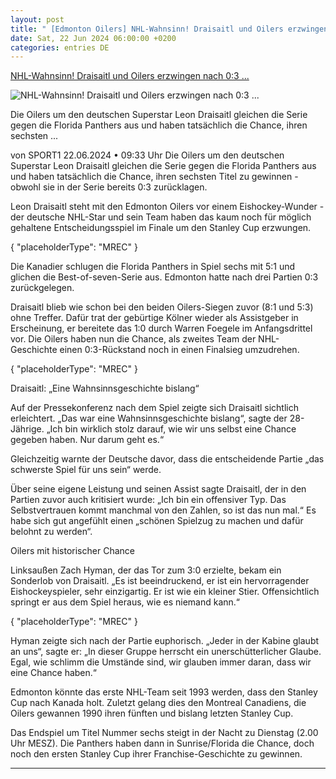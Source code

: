 ```yaml
---
layout: post
title: " [Edmonton Oilers] NHL-Wahnsinn! Draisaitl und Oilers erzwingen nach 0:3 ..."
date: Sat, 22 Jun 2024 06:00:00 +0200
categories: entries DE
---
```

[NHL-Wahnsinn! Draisaitl und Oilers erzwingen nach 0:3 ...](https://www.sport1.de/news/us-sport/nhl/2024/06/nhl-draisaitl-und-oilers-erzwingen-entscheidungsspiel)

![NHL-Wahnsinn! Draisaitl und Oilers erzwingen nach 0:3 ...](https://reshape.sport1.de/c/t/20b62f6d-8c96-4721-a460-a499472c1b60/1200x630)

Die Oilers um den deutschen Superstar Leon Draisaitl gleichen die Serie gegen die Florida Panthers aus und haben tatsächlich die Chance, ihren sechsten ...

von SPORT1 22.06.2024 • 09:33 Uhr Die Oilers um den deutschen Superstar Leon Draisaitl gleichen die Serie gegen die Florida Panthers aus und haben tatsächlich die Chance, ihren sechsten Titel zu gewinnen - obwohl sie in der Serie bereits 0:3 zurücklagen.

Leon Draisaitl steht mit den Edmonton Oilers vor einem Eishockey-Wunder - der deutsche NHL-Star und sein Team haben das kaum noch für möglich gehaltene Entscheidungsspiel im Finale um den Stanley Cup erzwungen.

{ "placeholderType": "MREC" }

Die Kanadier schlugen die Florida Panthers in Spiel sechs mit 5:1 und glichen die Best-of-seven-Serie aus. Edmonton hatte nach drei Partien 0:3 zurückgelegen.

Draisaitl blieb wie schon bei den beiden Oilers-Siegen zuvor (8:1 und 5:3) ohne Treffer. Dafür trat der gebürtige Kölner wieder als Assistgeber in Erscheinung, er bereitete das 1:0 durch Warren Foegele im Anfangsdrittel vor. Die Oilers haben nun die Chance, als zweites Team der NHL-Geschichte einen 0:3-Rückstand noch in einen Finalsieg umzudrehen.

{ "placeholderType": "MREC" }

Draisaitl: „Eine Wahnsinnsgeschichte bislang“

Auf der Pressekonferenz nach dem Spiel zeigte sich Draisaitl sichtlich erleichtert. „Das war eine Wahnsinnsgeschichte bislang“, sagte der 28-Jährige. „Ich bin wirklich stolz darauf, wie wir uns selbst eine Chance gegeben haben. Nur darum geht es.“

Gleichzeitig warnte der Deutsche davor, dass die entscheidende Partie „das schwerste Spiel für uns sein“ werde.

Über seine eigene Leistung und seinen Assist sagte Draisaitl, der in den Partien zuvor auch kritisiert wurde: „Ich bin ein offensiver Typ. Das Selbstvertrauen kommt manchmal von den Zahlen, so ist das nun mal.“ Es habe sich gut angefühlt einen „schönen Spielzug zu machen und dafür belohnt zu werden“.

Oilers mit historischer Chance

Linksaußen Zach Hyman, der das Tor zum 3:0 erzielte, bekam ein Sonderlob von Draisaitl. „Es ist beeindruckend, er ist ein hervorragender Eishockeyspieler, sehr einzigartig. Er ist wie ein kleiner Stier. Offensichtlich springt er aus dem Spiel heraus, wie es niemand kann.“

{ "placeholderType": "MREC" }

Hyman zeigte sich nach der Partie euphorisch. „Jeder in der Kabine glaubt an uns“, sagte er: „In dieser Gruppe herrscht ein unerschütterlicher Glaube. Egal, wie schlimm die Umstände sind, wir glauben immer daran, dass wir eine Chance haben.“

Edmonton könnte das erste NHL-Team seit 1993 werden, dass den Stanley Cup nach Kanada holt. Zuletzt gelang dies den Montreal Canadiens, die Oilers gewannen 1990 ihren fünften und bislang letzten Stanley Cup.

Das Endspiel um Titel Nummer sechs steigt in der Nacht zu Dienstag (2.00 Uhr MESZ). Die Panthers haben dann in Sunrise/Florida die Chance, doch noch den ersten Stanley Cup ihrer Franchise-Geschichte zu gewinnen.

---

